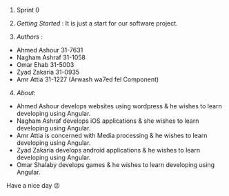1.  Sprint 0

2. *Getting Started* : It is just a start for our software project.

3. *Authors* : 
- Ahmed Ashour 31-7631
- Nagham Ashraf 31-1058
- Omar Ehab 31-5003
- Zyad Zakaria 31-0935
- Amr Attia 31-1227 (Arwash wa7ed fel Component)

4. *About*:

- Ahmed Ashour develops websites using wordpress & he wishes to learn developing using Angular.
- Nagham Ashraf develops iOS applications & she wishes to learn developing using Angular.
- Amr Attia is concerned with Media processing & he wishes to learn developing using Angular.
- Zyad Zakaria develops android applications & he wishes to learn developing using Angular.
- Omar Shalaby develops games & he wishes to learn developing using Angular.

Have a nice day :wink:

